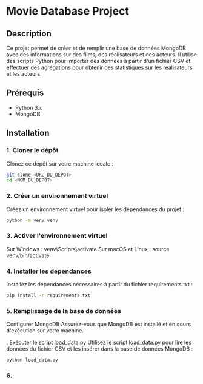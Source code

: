 # Movie Database Project

## Description
Ce projet permet de créer et de remplir une base de données MongoDB avec des informations sur des films, des réalisateurs et des acteurs. Il utilise des scripts Python pour importer des données à partir d'un fichier CSV et effectuer des agrégations pour obtenir des statistiques sur les réalisateurs et les acteurs.

## Prérequis
- Python 3.x
- MongoDB

## Installation

### 1. Cloner le dépôt
Clonez ce dépôt sur votre machine locale :

```bash
git clone <URL_DU_DEPOT>
cd <NOM_DU_DEPOT>
```
### 2. Créer un environnement virtuel
Créez un environnement virtuel pour isoler les dépendances du projet :
    
```bash
python -m venv venv
```
### 3. Activer l'environnement virtuel
Sur Windows :
venv\Scripts\activate
Sur macOS et Linux :
source venv/bin/activate

### 4. Installer les dépendances
Installez les dépendances nécessaires à partir du fichier requirements.txt :
    
```bash
pip install -r requirements.txt
```

### 5. Remplissage de la base de données
Configurer MongoDB
Assurez-vous que MongoDB est installé et en cours d'exécution sur votre machine.

. Exécuter le script load_data.py
Utilisez le script load_data.py pour lire les données du fichier CSV et les insérer dans la base de données MongoDB :
    
```bash
python load_data.py
```
### 6.